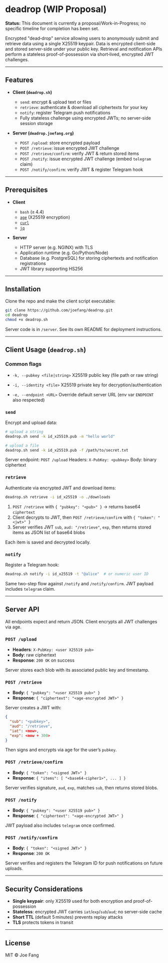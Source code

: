 # deadrop (WIP Proposal)

**Status:** This document is currently a proposal/Work-in-Progress; no specific timeline for completion has been set.

Encrypted "dead‑drop" service allowing users to anonymously submit and retrieve data using a single X25519 keypair. Data is encrypted client-side and stored server-side under your public key. Retrieval and notification APIs perform a stateless proof-of-possession via short‑lived, encrypted JWT challenges.

---

## Features

* **Client (`deadrop.sh`)**

  * `send`: encrypt & upload text or files
  * `retrieve`: authenticate & download all ciphertexts for your key
  * `notify`: register Telegram push notifications
  * Fully stateless challenge using encrypted JWTs; no server-side session storage

* **Server (`deadrop.joefang.org`)**

  * `POST /upload`: store encrypted payload
  * `POST /retrieve`: issue encrypted JWT challenge
  * `POST /retrieve/confirm`: verify JWT & return stored items
  * `POST /notify`: issue encrypted JWT challenge (embed `telegram` claim)
  * `POST /notify/confirm`: verify JWT & register Telegram hook

---

## Prerequisites

* **Client**

  * `bash` (≥ 4.4)
  * [`age`](https://github.com/FiloSottile/age) (X25519 encryption)
  * [`curl`](https://curl.se)
  * [`jq`](https://stedolan.github.io/jq)

* **Server**

  * HTTP server (e.g. NGINX) with TLS
  * Application runtime (e.g. Go/Python/Node)
  * Database (e.g. PostgreSQL) for storing ciphertexts and notification registrations
  * JWT library supporting HS256

---

## Installation

Clone the repo and make the client script executable:

```sh
git clone https://github.com/joefang/deadrop.git
cd deadrop
chmod +x deadrop.sh
```

Server code is in `/server`. See its own README for deployment instructions.

---

## Client Usage (`deadrop.sh`)

### Common flags

* `-k, --pubkey <file|string>`
  X25519 public key (file path or raw string)

* `-i, --identity <file>`
  X25519 private key for decryption/authentication

* `-e, --endpoint <URL>`
  Override default server URL (env var `ENDPOINT` also respected)

### `send`

Encrypt and upload data:

```sh
# upload a string
deadrop.sh send -k id_x25519.pub -m "hello world"

# upload a file
deadrop.sh send -k id_x25519.pub -f /path/to/secret.txt
```

Server endpoint: `POST /upload`
Headers: `X-PubKey: <pubkey>`
Body: binary ciphertext

### `retrieve`

Authenticate via encrypted JWT and download items:

```sh
deadrop.sh retrieve -i id_x25519 -o ./downloads
```

1. `POST /retrieve` with `{ "pubkey": "<pub>" }` → returns base64 `ciphertext`
2. Client decrypts to JWT, then `POST /retrieve/confirm` with `{ "token": "<jwt>" }`
3. Server verifies JWT `sub`, `aud: "/retrieve"`, `exp`, then returns stored items as JSON list of base64 blobs

Each item is saved and decrypted locally.

### `notify`

Register a Telegram hook:

```sh
deadrop.sh notify -i id_x25519 -t "@alice"  # or numeric user ID
```

Same two-step flow against `/notify` and `/notify/confirm`. JWT payload includes `telegram` claim.

---

## Server API

All endpoints expect and return JSON. Client encrypts all JWT challenges via age.

### `POST /upload`

* **Headers**: `X-PubKey: <user X25519 pub>`
* **Body**: raw ciphertext
* **Response**: `200 OK` on success

Server stores each blob with its associated public key and timestamp.

### `POST /retrieve`

* **Body**: `{ "pubkey": "<user X25519 pub>" }`
* **Response**: `{ "ciphertext": "<age-encrypted JWT>" }`

Server creates a JWT with:

```json
{
  "sub": "<pubkey>",
  "aud": "/retrieve",
  "iat": <now>,
  "exp": <now + 300>
}
```

Then signs and encrypts via age for the user’s `pubkey`.

### `POST /retrieve/confirm`

* **Body**: `{ "token": "<signed JWT>" }`
* **Response**: `{ "items": [ "<base64-cipher1>", ... ] }`

Server verifies signature, `aud`, `exp`, matches `sub`, then returns stored blobs.

### `POST /notify`

* **Body**: `{ "pubkey": "<user X25519 pub>" }`
* **Response**: `{ "ciphertext": "<age-encrypted JWT>" }`

JWT payload also includes `telegram` once confirmed.

### `POST /notify/confirm`

* **Body**: `{ "token": "<signed JWT>" }`
* **Response**: `200 OK`

Server verifies and registers the Telegram ID for push notifications on future uploads.

---

## Security Considerations

* **Single keypair**: only X25519 used for both encryption and proof-of-possession
* **Stateless**: encrypted JWT carries `iat`/`exp`/`sub`/`aud`; no server-side cache
* **Short TTL** (default 5 minutes) prevents replay attacks
* **TLS** protects tokens in transit

---

## License

MIT © Joe Fang
